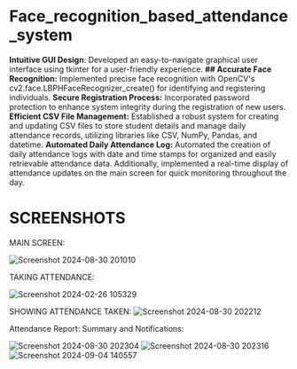 # Face_recognition_based_attendance_system

**Intuitive GUI Design**: Developed an easy-to-navigate graphical user interface using tkinter for a user-friendly experience.
**## Accurate Face Recognition:** Implemented precise face recognition with OpenCV's cv2.face.LBPHFaceRecognizer_create() for identifying and registering individuals.
**Secure Registration Process:** Incorporated password protection to enhance system integrity during the registration of new users.
**Efficient CSV File Management:** Established a robust system for creating and updating CSV files to store student details and manage daily attendance records, utilizing libraries like CSV, NumPy, Pandas, and datetime.
**Automated Daily Attendance Log:** Automated the creation of daily attendance logs with date and time stamps for organized and easily retrievable attendance data. Additionally, implemented a real-time display of attendance updates on the main screen for quick monitoring throughout the day.

# SCREENSHOTS
MAIN SCREEN:

![Screenshot 2024-08-30 201010](https://github.com/user-attachments/assets/f118a2c4-6bef-4bc2-bc52-3c16e8020b23)

TAKING ATTENDANCE:

![Screenshot 2024-02-26 105329](https://github.com/dandusaikrishna/Face-Recognition-Integrated-Attendance-System-with-GUI-/assets/138280007/4b837825-eecb-4dcb-b16f-cb445532f2c6)

SHOWING ATTENDANCE TAKEN:
![Screenshot 2024-08-30 202212](https://github.com/user-attachments/assets/0efa64a2-b0bf-4d0e-b298-4a9f30634be4)


Attendance Report: Summary and Notifications:


![Screenshot 2024-08-30 202304](https://github.com/user-attachments/assets/09ffd7d8-c63d-455d-a83b-05cf8e5c5f60)
![Screenshot 2024-08-30 202316](https://github.com/user-attachments/assets/81aaae5b-3e95-4246-a33c-09873b10c77c)![Screenshot 2024-09-04 140557](https://github.com/user-attachments/assets/ebf63a07-9e57-4f1d-afd6-7cc35be1c405)

